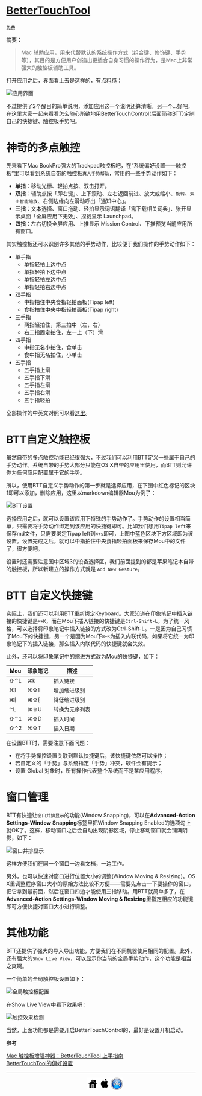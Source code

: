 # [BetterTouchTool](http://www.bettertouchtool.net/)

`免费`

摘要：

> Mac 辅助应用，用来代替默认的系统操作方式（组合键、修饰键、手势等），其目的是方便用户创造出更适合自身习惯的操作行为，是Mac上非常强大的触控板辅助工具。

打开应用之后，界面看上去是这样的，有点粗糙：

![应用界面][1]

不过提供了2个醒目的简单说明，添加应用这一个说明还算清晰，另一个...好吧，在这里大家一起来看看怎么随心所欲地用BetterTouchControl(后面简称BTT)定制自己的快捷键、触控板手势吧。

<!--more-->

# 神奇的多点触控

先来看下Mac BookPro强大的Trackpad触控板吧，在“系统偏好设置——触控板”里可以看到系统自带的触控板`真人手势帮助`，常用的一些手势动作如下：

* **单指**：移动光标、轻拍点按、双击打开。 
* **双指**：辅助点按「即右键」、上下滚动、左右返回前进、放大或缩小、`旋转`、`双击智能缩放`、右侧边缘向左滑动呼出「通知中心」。
* **三指**：文本选择、窗口拖动、轻拍显示词语翻译「需下载相关词典」、张开显示桌面「全屏应用下无效」、捏拢显示 Launchpad。 
* **四指**：左右切换全屏应用、上推显示 Mission Control、下推预览当前应用所有窗口。

其实触控板还可以识别许多其他的手势动作，比较便于我们操作的手势动作如下：

* 单手指
	* 单指轻拍上边中点 
	* 单指轻拍下边中点 
	* 单指轻拍左边中点 
	* 单指轻拍右边中点
* 双手指
	* 中指拍住中央食指轻拍面板(Tipap left) 
	* 食指拍住中央中指轻拍面板(Tipap right)
* 三手指
	* 两指轻拍住，第三拍中（左，右）
	* 右二指固定拍住，左一上（下）滑
* 四手指
	* 中指无名小拍住，食单击
	* 食中指无名拍住，小单击
* 五手指
	* 五手指上滑 
	* 五手指下滑 
	* 五手指左滑 
	* 五手指右滑 
	* 五手指轻拍

全部操作的中英文对照可以看[这里](../resource/magic_trackpad.md)。

# BTT自定义触控板

虽然自带的多点触控功能已经很强大，不过我们可以利用BTT定义一些属于自己的手势动作。系统自带的手势大部分只能在OS X自带的应用里使用，而BTT则允许你为任何应用配置属于它的手势。

所以，使用BTT自定义手势动作的第一步就是选择应用，在下图中红色标记的区块1即可以添加，删除应用，这里以markdown编辑器Mou为例子：

![BTT设置][2]

选择应用之后，就可以设置该应用下特殊的手势动作了。手势动作的设置相当简单，只需要将手势动作绑定到该应用的快捷键即可。比如我们想用`Tipap left`来保存md文件，只需要绑定Tipap left到`⌘+s`即可，上图中蓝色区块下方区域即为该设置。设置完成之后，就可以中指拍住中央食指轻拍面板来保存Mou中的文件了，很方便吧。

设置时还需要注意图中区域3的设备选择区，我们前面提到的都是苹果笔记本自带的触控板，所以新建立的操作方式就是 `Add New Gesture`。

# BTT 自定义快捷键

实际上，我们还可以利用BTT重新绑定Keyboard。大家知道在印象笔记中插入链接的快捷键是`⌘+K`，而在Mou下插入链接的快捷键是`Ctrl-Shift-L`，为了统一风格，可以选择将印象笔记中插入链接的方式改为Ctrl-Shift-L。一是因为自己习惯了Mou下的快捷键，另一个是因为Mou下`⌘+K`为插入内联代码，如果将它统一为印象笔记下的插入链接，那么插入内联代码的快捷键就会失效。

此外，还可以将印象笔记中的缩进方式改为Mou的快捷键，如下：

Mou   	|  印象笔记  | 描述
---    	|  --- 		| ---
⇧⌃L   	|  ⌘k			| 插入链接
⌘]    	|  ⌘⇧] 		| 增加缩进级别
⌘[    	|  ⌘⇧[ 		| 降低缩进级别
⌃L			|  ⌘⇧U		| 转换为无序列表
⇧⌃1		|  ⌘⇧D		| 插入时间
⇧⌃2		|  ⌘⇧T		| 插入日期

在设置BTT时，需要注意下面问题：

* 在将手势操控设置关联到默认快捷键后，该快捷键依然可以操作；
* 若自定义的「手势」与系统指定「手势」冲突，软件会有提示；
* 设置 Global 对象时，所有操作代表整个系统而不是某应用程序。

# 窗口管理

BTT有快速让`窗口并排显示`的功能(Window Snapping)，可以在**Advanced-Action Settings-Window Snapping**标签里把Window Snapping Enabled的选项勾上就OK了。这样，移动窗口之后会自动出现阴影区域，停止移动窗口就会铺满阴影，如下：

![窗口并排显示][5]

这样方便我们在同一个窗口一边看文档，一边工作。

另外，也可以快速对窗口进行位置大小的调整(Window Moving & Resizing)。OS X里调整程序窗口大小的原始方法比较不方便――需要先点击一下要操作的窗口，把它拿到最前面，然后在窗口四边才能使用三指移动。用BTT就简单多了，在**Advanced-Action Settings-Window Moving & Resizing**里指定相应的功能键即可方便快捷对窗口大小进行调整。

# 其他功能

BTT还提供了强大的导入导出功能，方便我们在不同机器使用相同的配置。此外，还有强大的`Show Live View`，可以显示你当前的全局手势动作，这个功能是相当之爽啊。

一个简单的全局触控板设置如下：

![全局触控板配置][3]

在Show Live View中看下效果吧：

![触控效果检测][4]

当然，上面功能都是需要开启BetterTouchControl的，最好是设置开机启动。

**参考**

[Mac 触控板增强神器：BetterTouchTool 上手指南](http://sspai.com/27094)  
[BetterTouchTool的偏好设置](http://www.zhu.cm/mac-bettertouchtool-tutorial-preferences.html)  

[1]: http://xuelangzf-github.qiniudn.com/apps_betterTouchControl_view.png
[2]: http://xuelangzf-github.qiniudn.com/apps_betterTouchControl_etc.png
[3]: http://xuelangzf-github.qiniudn.com/apps_betterTouchControl_global.png
[4]: http://xuelangzf-github.qiniudn.com/apps_betterTouchControl_show.gif
[5]: http://xuelangzf-github.qiniudn.com/apps_betterTouchControl_snap.png

---
<ul style="list-style:none; width:100px; margin:0 auto;">
<li style="float:left"><a href="http://zhaofei.tk/MacOSX"><img src="../resource/home.png" ></a></li>
<li style="float:left"><a href="https://github.com/xuelangZF/MacOSX/blob/gh-pages/os-x/os-x_summary.md"><img src="../resource/os-x.png" ></a></li>
<li style="float:left"><a href="https://github.com/xuelangZF/MacOSX/blob/gh-pages/apps/apps_summary.md"><img src="../resource/apps.png" ></a></li>
</ul> </div>